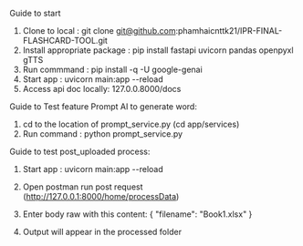 Guide to start 

1. Clone to local : git clone git@github.com:phamhaicnttk21/IPR-FINAL-FLASHCARD-TOOL.git
2. Install appropriate package : pip install fastapi uvicorn pandas openpyxl gTTS
3. Run commmand : pip install -q -U google-genai
4. Start app : uvicorn main:app --reload
5. Access api doc locally: 127.0.0.8000/docs 



Guide to Test feature Prompt AI to generate word: 
1. cd to the location of prompt_service.py (cd app/services)
2. Run command : python prompt_service.py


Guide to test post_uploaded process:
1. Start app : uvicorn main:app --reload
2. Open postman run post request (http://127.0.0.1:8000/home/processData)
3. Enter body raw with this content:
{
    "filename": "Book1.xlsx"
}

4. Output will appear in the processed folder